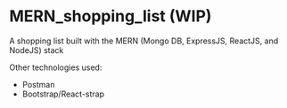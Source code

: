 # MERN_shopping_list (WIP)
A shopping list built with the MERN (Mongo DB, ExpressJS, ReactJS, and NodeJS) stack

Other technologies used: 
- Postman
- Bootstrap/React-strap
